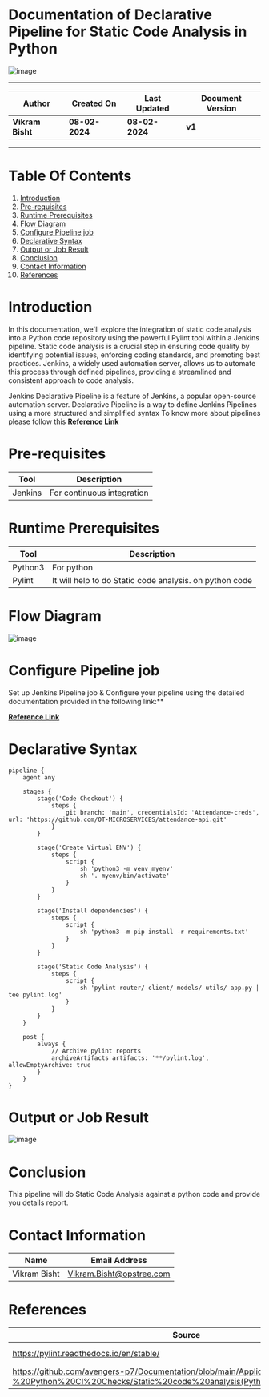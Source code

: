# Documentation of Declarative Pipeline for Static Code Analysis in Python

![image](https://github.com/avengers-p7/Documentation/assets/79625874/5419d5c8-ee87-4c28-9894-af831e8aba84)


***

| **Author** | **Created On** | **Last Updated** | **Document Version** |
| ---------- | -------------- | ---------------- | -------------------- |
| **Vikram Bisht** | **08-02-2024** | **08-02-2024** | **v1** |

***
# Table Of Contents

1. [Introduction](#Introduction)
2. [Pre-requisites](#Pre-requisites)
3. [Runtime Prerequisites](#Runtime-Prerequisites)
4. [Flow Diagram](#Flow-diagram)
5. [Configure Pipeline job](#Configure-Pipeline-job)
7. [Declarative Syntax](#Declarative-Syntax)
8. [Output or Job Result](#Output-or-Job-Result)
9. [Conclusion](#conclusion)
10. [Contact Information](#contact-information)
11. [References](#References)


# Introduction


In this documentation, we'll explore the integration of static code analysis into a Python code repository using the powerful Pylint tool within a Jenkins pipeline. Static code analysis is a crucial step in ensuring code quality by identifying potential issues, enforcing coding standards, and promoting best practices. Jenkins, a widely used automation server, allows us to automate this process through defined pipelines, providing a streamlined and consistent approach to code analysis.

Jenkins Declarative Pipeline is a feature of Jenkins, a popular open-source automation server. Declarative Pipeline is a way to define Jenkins Pipelines using a more structured and simplified syntax To know more about pipelines please follow this **[Reference Link](https://github.com/avengers-p7/Documentation/blob/main/Application_CI/Implementation/GenericDoc/jenkinsPipeline.md
)**

# Pre-requisites

| **Tool**   | **Description**            | 
| ---------- | -------------------------  | 
| Jenkins    | For continuous integration | 


# Runtime Prerequisites

| **Tool**   | **Description**                                         | 
| ---------- | -------------------------                               | 
| Python3    | For python                                              | 
| Pylint     | It will help to do Static code analysis. on python code |


# Flow Diagram

![image](https://github.com/avengers-p7/Documentation/assets/79625874/2492a83d-bd29-4682-bb94-974fbaedca77)

# Configure Pipeline job

Set up Jenkins Pipeline job & Configure your pipeline using the detailed documentation provided in the following link:**

**[Reference Link](https://github.com/avengers-p7/Documentation/blob/main/Application_CI/Implementation/GenericDoc/pipelinePOC.md)**


# Declarative Syntax
```
pipeline {
    agent any

    stages {
        stage('Code Checkout') {
            steps {
                git branch: 'main', credentialsId: 'Attendance-creds', url: 'https://github.com/OT-MICROSERVICES/attendance-api.git'
            }
        }

        stage('Create Virtual ENV') {
            steps {
                script {
                    sh 'python3 -m venv myenv'
                    sh '. myenv/bin/activate'
                }
            }
        }

        stage('Install dependencies') {
            steps {
                script {
                    sh 'python3 -m pip install -r requirements.txt'
                }
            }
        }

        stage('Static Code Analysis') {
            steps {
                script {
                    sh 'pylint router/ client/ models/ utils/ app.py | tee pylint.log'
                }
            }
        }
    }

    post {
        always {
            // Archive pylint reports
            archiveArtifacts artifacts: '**/pylint.log', allowEmptyArchive: true
        }
    }
}
```
# Output or Job Result

![image](https://github.com/avengers-p7/Documentation/assets/79625874/e2532ce3-7ad7-4867-8e23-22941f91a1f9)

# Conclusion
This pipeline will do Static Code Analysis against a python code and provide you details report.

# Contact Information

|  Name                     |        	Email Address         |
| ------------              | --------------------------------|
| Vikram Bisht              |  Vikram.Bisht@opstree.com       |  

# References

|  Source                                                                                 |        Description      |
| ------------                                                                            | ----------------------- |
| https://pylint.readthedocs.io/en/stable/                                                | Pylint Documentation    |  
| https://github.com/avengers-p7/Documentation/blob/main/Application_CI/Design/04-%20Python%20CI%20Checks/Static%20code%20analysis(Python%20CI%20Checks).md                  | Refrence Documentation    |	
